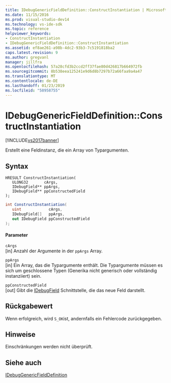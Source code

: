 ```yaml
---
title: IDebugGenericFieldDefinition::ConstructInstantiation | Microsoft-Dokumentation
ms.date: 11/15/2016
ms.prod: visual-studio-dev14
ms.technology: vs-ide-sdk
ms.topic: reference
helpviewer_keywords:
- ConstructInstantiation
- IDebugGenericFieldDefinition::ConstructInstantiation
ms.assetid: ef8ae261-a98b-4dc2-93b3-7c5191818ba2
caps.latest.revision: 9
ms.author: gregvanl
manager: jillfra
ms.openlocfilehash: 57a28cfd3b2ccd2ff37fae80d426817b664972fb
ms.sourcegitcommit: 8b538eea125241e9d6d8b7297b72a66faa9a4a47
ms.translationtype: MT
ms.contentlocale: de-DE
ms.lasthandoff: 01/23/2019
ms.locfileid: "58958755"
---
```

# <a name="idebuggenericfielddefinitionconstructinstantiation"></a>IDebugGenericFieldDefinition::ConstructInstantiation
[!INCLUDE[vs2017banner](../../../includes/vs2017banner.md)]

Erstellt eine Feldinstanz, die ein Array von Typargumenten.  
  
## <a name="syntax"></a>Syntax  
  
```cpp#  
HRESULT ConstructInstantiation(  
   ULONG32       cArgs,  
   IDebugField** ppArgs,  
   IDebugField** ppConstructedField  
);  
```  
  
```csharp  
int ConstructInstantiation(  
   uint            cArgs,  
   IDebugField[]   ppArgs,  
   out IDebugField ppConstructedField  
);  
```  
  
#### <a name="parameters"></a>Parameter  
 `cArgs`  
 [in] Anzahl der Argumente in der `ppArgs` Array.  
  
 `ppArgs`  
 [in] Ein Array, das die Typargumente enthält. Die Typargumente müssen es sich um geschlossene Typen (Generika nicht generisch oder vollständig instanziiert) sein.  
  
 `ppConstructedField`  
 [out] Gibt die [IDebugField](../../../extensibility/debugger/reference/idebugfield.md) Schnittstelle, die das neue Feld darstellt.  
  
## <a name="return-value"></a>Rückgabewert  
 Wenn erfolgreich, wird `S_OK`ist, andernfalls ein Fehlercode zurückgegeben.  
  
## <a name="remarks"></a>Hinweise  
 Einschränkungen werden nicht überprüft.  
  
## <a name="see-also"></a>Siehe auch  
 [IDebugGenericFieldDefinition](../../../extensibility/debugger/reference/idebuggenericfielddefinition.md)
